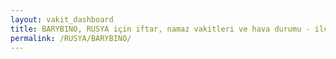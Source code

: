```yaml
---
layout: vakit_dashboard
title: BARYBINO, RUSYA için iftar, namaz vakitleri ve hava durumu - ilçe/eyalet seç
permalink: /RUSYA/BARYBINO/
---
```


<script type="text/javascript">
  var GLOBAL_COUNTRY = 'RUSYA';
  var GLOBAL_CITY = 'BARYBINO';
  var GLOBAL_STATE = '';
  var lat = 72;
  var lon = 21;
</script>
